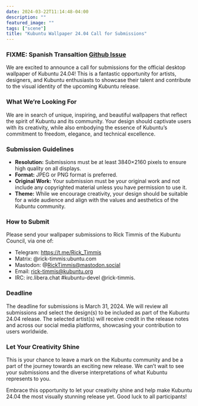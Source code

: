 ```yaml
---
date: 2024-03-22T11:14:48-04:00
description: ""
featured_image: ""
tags: ["scene"]
title: "Kubuntu Wallpaper 24.04 Call for Submissions"
---
```


### FIXME: Spanish Transaltion [Github Issue](/link)

We are excited to announce a call for submissions for the official desktop wallpaper of Kubuntu 24.04! This is a
fantastic opportunity for artists, designers, and Kubuntu enthusiasts to showcase their talent and contribute to the
visual identity of the upcoming Kubuntu release.


### What We’re Looking For
We are in search of unique, inspiring, and beautiful wallpapers that reflect the spirit of Kubuntu and its community.
Your design should captivate users with its creativity, while also embodying the essence of Kubuntu’s commitment to
freedom, elegance, and technical excellence.

### Submission Guidelines
- **Resolution:** Submissions must be at least 3840×2160 pixels to ensure high quality on all displays.
- **Format:** JPEG or PNG format is preferred.
- **Original Work:** Your submission must be your original work and not include any copyrighted material unless you have permission to use it.
- **Theme:** While we encourage creativity, your design should be suitable for a wide audience and align with the values and aesthetics of the Kubuntu community.

### How to Submit
Please send your wallpaper submissions to Rick Timmis of the Kubuntu Council, via one of:

- Telegram: https://t.me/Rick_Timmis
- Matrix: @rick-timmis:ubuntu.com
- Mastodon: @RickTimmis@mastodon.social
- Email: rick-timmis@kubuntu.org
- IRC: irc.libera.chat #kubuntu-devel @rick-timmis.

### Deadline
The deadline for submissions is March 31, 2024. We will review all submissions and select the design(s) to be included
as part of the Kubuntu 24.04 release. The selected artist(s) will receive credit in the release notes and across our social media platforms, showcasing your contribution to users worldwide.

### Let Your Creativity Shine
This is your chance to leave a mark on the Kubuntu community and be a part of the journey towards an exciting new release. We can’t wait to see your submissions and the diverse interpretations of what Kubuntu represents to you.

Embrace this opportunity to let your creativity shine and help make Kubuntu 24.04 the most visually stunning release yet. Good luck to all participants!